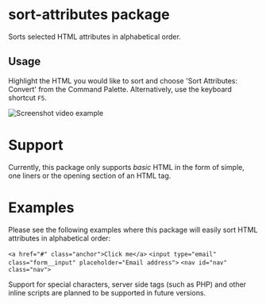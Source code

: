 # sort-attributes package

Sorts selected HTML attributes in alphabetical order.

## Usage

Highlight the HTML you would like to sort and choose 'Sort Attributes: Convert'
from the Command Palette. Alternatively, use the keyboard shortcut `F5`.

![Screenshot video example](https://cloud.githubusercontent.com/assets/9773040/13718309/b4ce728c-e7e0-11e5-867f-3d2866b09669.gif)

# Support

Currently, this package only supports _basic_ HTML in the form of simple, one
liners or the opening section of an HTML tag.

# Examples

Please see the following examples where this package will easily sort HTML
attributes in alphabetical order:

```<a href="#" class="anchor">Click me</a>```
```<input type="email" class="form__input" placeholder="Email address">```
```<nav id="nav" class="nav">```

Support for special characters, server side tags (such as PHP) and other inline
scripts are planned to be supported in future versions.
